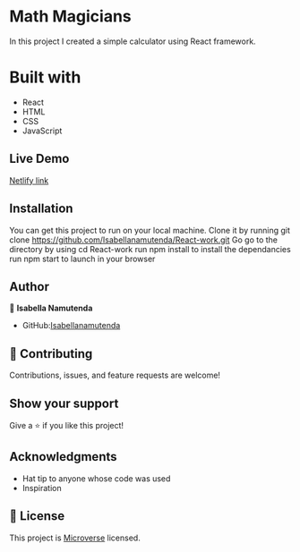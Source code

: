 # Math Magicians
In this project I created a simple calculator using React framework.






# Built with
- React
- HTML
- CSS
- JavaScript



## Live Demo
<!-- [Heroku Demo Link](https://nameless-badlands-85994.herokuapp.com/ | https://git.heroku.com/nameless-badlands-85994.git) -->
[Netlify link](https://optimistic-turing-0b73ff.netlify.app/)


## Installation
You can get this project to run on your local machine. 
Clone it by running git clone https://github.com/Isabellanamutenda/React-work.git
Go go to the directory by using cd React-work
run npm install to install the dependancies
run npm start to launch in your browser

## Author

👤 **Isabella Namutenda**

- GitHub:[Isabellanamutenda](https://github.com/Isabellanamutenda)


## 🤝 Contributing

Contributions, issues, and feature requests are welcome!

## Show your support

Give a ⭐️ if you like this project!

## Acknowledgments

- Hat tip to anyone whose code was used
- Inspiration

## 📝 License

This project is [Microverse](https://www.microverse.org/) licensed.
